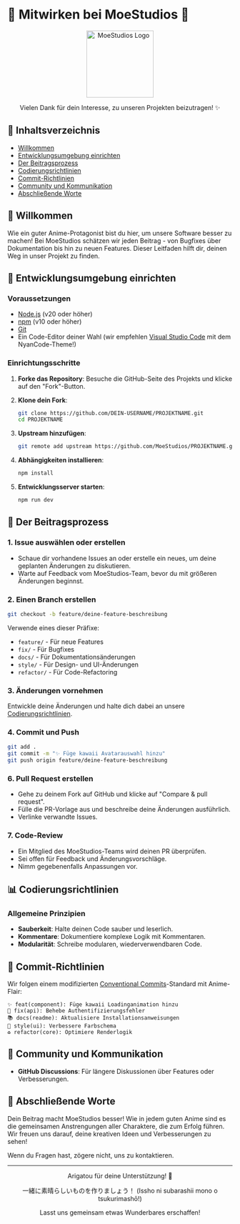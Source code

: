 # 🌸 Mitwirken bei MoeStudios 🌸

<div align="center">
  <img src="https://moestudios.de/assets/images/logo.svg" width="150px" alt="MoeStudios Logo">
  <p>Vielen Dank für dein Interesse, zu unseren Projekten beizutragen! ✨</p>
</div>

## 📝 Inhaltsverzeichnis

- [Willkommen](#-willkommen)
- [Entwicklungsumgebung einrichten](#-entwicklungsumgebung-einrichten)
- [Der Beitragsprozess](#-der-beitragsprozess)
- [Codierungsrichtlinien](#-codierungsrichtlinien)
- [Commit-Richtlinien](#-commit-richtlinien)
- [Community und Kommunikation](#-community-und-kommunikation)
- [Abschließende Worte](#-abschließende-worte)

## 👋 Willkommen

Wie ein guter Anime-Protagonist bist du hier, um unsere Software besser zu machen! Bei MoeStudios schätzen wir jeden Beitrag - von Bugfixes über Dokumentation bis hin zu neuen Features. Dieser Leitfaden hilft dir, deinen Weg in unser Projekt zu finden.

## 🔧 Entwicklungsumgebung einrichten

### Voraussetzungen

- [Node.js](https://nodejs.org/) (v20 oder höher)
- [npm](https://www.npmjs.com/) (v10 oder höher)
- [Git](https://git-scm.com/)
- Ein Code-Editor deiner Wahl (wir empfehlen [Visual Studio Code](https://code.visualstudio.com/) mit dem NyanCode-Theme!)

### Einrichtungsschritte

1. **Forke das Repository**:
   Besuche die GitHub-Seite des Projekts und klicke auf den "Fork"-Button.

2. **Klone dein Fork**:
   ```bash
   git clone https://github.com/DEIN-USERNAME/PROJEKTNAME.git
   cd PROJEKTNAME
   ```

3. **Upstream hinzufügen**:
   ```bash
   git remote add upstream https://github.com/MoeStudios/PROJEKTNAME.git
   ```

4. **Abhängigkeiten installieren**:
   ```bash
   npm install
   ```

5. **Entwicklungsserver starten**:
   ```bash
   npm run dev
   ```

## 🚀 Der Beitragsprozess

### 1. Issue auswählen oder erstellen

- Schaue dir vorhandene Issues an oder erstelle ein neues, um deine geplanten Änderungen zu diskutieren.
- Warte auf Feedback vom MoeStudios-Team, bevor du mit größeren Änderungen beginnst.

### 2. Einen Branch erstellen

```bash
git checkout -b feature/deine-feature-beschreibung
```

Verwende eines dieser Präfixe:
- `feature/` - Für neue Features
- `fix/` - Für Bugfixes
- `docs/` - Für Dokumentationsänderungen
- `style/` - Für Design- und UI-Änderungen
- `refactor/` - Für Code-Refactoring

### 3. Änderungen vornehmen

Entwickle deine Änderungen und halte dich dabei an unsere [Codierungsrichtlinien](#-codierungsrichtlinien).

### 4. Commit und Push

```bash
git add .
git commit -m "✨ Füge kawaii Avatarauswahl hinzu"
git push origin feature/deine-feature-beschreibung
```

### 6. Pull Request erstellen

- Gehe zu deinem Fork auf GitHub und klicke auf "Compare & pull request".
- Fülle die PR-Vorlage aus und beschreibe deine Änderungen ausführlich.
- Verlinke verwandte Issues.

### 7. Code-Review

- Ein Mitglied des MoeStudios-Teams wird deinen PR überprüfen.
- Sei offen für Feedback und Änderungsvorschläge.
- Nimm gegebenenfalls Anpassungen vor.

## 📊 Codierungsrichtlinien

### Allgemeine Prinzipien

- **Sauberkeit**: Halte deinen Code sauber und leserlich.
- **Kommentare**: Dokumentiere komplexe Logik mit Kommentaren.
- **Modularität**: Schreibe modularen, wiederverwendbaren Code.

## 📝 Commit-Richtlinien

Wir folgen einem modifizierten [Conventional Commits](https://www.conventionalcommits.org/)-Standard mit Anime-Flair:

```
✨ feat(component): Füge kawaii Loadinganimation hinzu
🐛 fix(api): Behebe Authentifizierungsfehler
📚 docs(readme): Aktualisiere Installationsanweisungen
🎨 style(ui): Verbessere Farbschema
♻️ refactor(core): Optimiere Renderlogik
```

## 💬 Community und Kommunikation

- **GitHub Discussions**: Für längere Diskussionen über Features oder Verbesserungen.

## 🎉 Abschließende Worte

Dein Beitrag macht MoeStudios besser! Wie in jedem guten Anime sind es die gemeinsamen Anstrengungen aller Charaktere, die zum Erfolg führen. Wir freuen uns darauf, deine kreativen Ideen und Verbesserungen zu sehen!

Wenn du Fragen hast, zögere nicht, uns zu kontaktieren.

---

<div align="center">
  <p>Arigatou für deine Unterstützung! 🙏</p>
  <p>一緒に素晴らしいものを作りましょう！ (Issho ni subarashii mono o tsukurimashō!)</p>
  <p>Lasst uns gemeinsam etwas Wunderbares erschaffen!</p>
</div>
